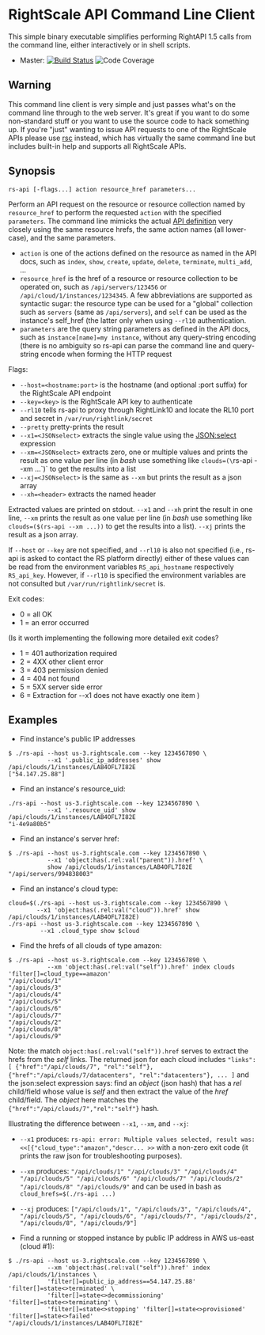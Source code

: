 RightScale API Command Line Client
==================================

This simple binary executable simplifies performing RightAPI 1.5 calls
from the command line, either interactively or in shell scripts.

- Master: [![Build Status](https://travis-ci.org/rightscale/right_api_cmd.svg?branch=master)](https://travis-ci.org/rightscale/right_api_cmd)
  ![Code Coverage](https://s3.amazonaws.com/rs-code-coverage/right_api_cmd/cc_badge_master.svg)

Warning
-------

This command line client is very simple and just passes what's on the command line through to the
web server. It's great if you want to do some non-standard stuff or you want to use the source
code to hack something up. If you're "just" wanting to issue API requests to one of the
RightScale APIs please use [rsc](http://github.com/rightscale/rsc) instead, which has
virtually the same command line but includes built-in help and supports all RightScale APIs.

Synopsis
--------

`rs-api [-flags...] action resource_href parameters...`

Perform an API request on the resource or resource collection named by `resource_href` to
perform the requested `action` with the specified `parameters`.
The command line mimicks the actual [API definition](http://reference.rightscale.com/api1.5)
very closely using the same resource hrefs, the same action names (all lower-case),
and the same parameters.

- `action` is one of the actions defined on the resource as named in the API docs, such as
  `index`, `show`, `create`, `update`, `delete`, `terminate`, `multi_add`, ...
- `resource_href` is the href of a resource or resource collection to be operated on,
  such as `/api/servers/123456` or `/api/cloud/1/instances/1234345`.
  A few abbreviations are supported as syntactic sugar: the resource type can be used
  for a "global" collection such as `servers` (same as `/api/servers`), and `self` can be
  used as the instance's self_href (the latter only when using `--rl10` authentication.
- `parameters` are the query string parameters as defined in the API docs, such as
  `instance[name]=my instance`, without any query-string encoding (there is no ambiguity
  so rs-api can parse the command line and query-string encode when forming the HTTP
  request

Flags:
- `--host=<hostname:port>` is the hostname (and optional :port suffix) for the RightScale API endpoint
- `--key=<key>` is the RightScale API key to authenticate
- `--rl10` tells rs-api to proxy through RightLink10 and locate the RL10 port and secret in
  `/var/run/rightlink/secret`
- `--pretty` pretty-prints the result
- `--x1=<JSONselect>` extracts the single value using the [JSON:select](http://jsonselect.org)
   expression
- `--xm=<JSONselect>` extracts zero, one or multiple values and prints the result as one value per
   line (in _bash_ use something like `clouds=(\`rs-api --xm ...\`)` to get the results into a list
- `--xj=<JSONselect>` is the same as `--xm` but prints the result as a json array
- `--xh=<header>` extracts the named header

Extracted values are printed on stdout. `--x1` and `--xh` print the result in one line,
`--xm` prints the result as one value per line
(in _bash_ use something like `clouds=($(rs-api --xm ...))` to get the results into a list).
`--xj` prints the result as a json array.

If `--host` or `--key` are not specified, and `--rl10` is also not specified (i.e., rs-api is
asked to contact the RS platform directly) either of these values can be read from the
environment variables `RS_api_hostname` respectively `RS_api_key`.
However, if `--rl10` is specified the environment variables are not consulted but
`/var/run/rightlink/secret` is.

Exit codes:
- 0 = all OK
- 1 = an error occurred

(Is it worth implementing the following more detailed exit codes?
- 1 = 401 authorization required
- 2 = 4XX other client error
- 3 = 403 permission denied
- 4 = 404 not found
- 5 = 5XX server side error
- 6 = Extraction for --x1 does not have exactly one item
)

Examples
--------

- Find instance's public IP addresses
```
$ ./rs-api --host us-3.rightscale.com --key 1234567890 \
           --x1 '.public_ip_addresses' show /api/clouds/1/instances/LAB4OFL7I82E
["54.147.25.88"]
```

- Find an instance's resource_uid:
```
./rs-api --host us-3.rightscale.com --key 1234567890 \
           --x1 '.resource_uid' show /api/clouds/1/instances/LAB4OFL7I82E
"i-4e9a80b5"
```

- Find an instance's server href:
```
$ ./rs-api --host us-3.rightscale.com --key 1234567890 \
           --x1 'object:has(.rel:val("parent")).href' \
           show /api/clouds/1/instances/LAB4OFL7I82E
"/api/servers/994838003"
```

- Find an instance's cloud type:
```
cloud=$(./rs-api --host us-3.rightscale.com --key 1234567890 \
        --x1 'object:has(.rel:val("cloud")).href' show /api/clouds/1/instances/LAB4OFL7I82E)
./rs-api --host us-3.rightscale.com --key 1234567890 \
         --x1 .cloud_type show $cloud
```

- Find the hrefs of all clouds of type amazon:
```
$ ./rs-api --host us-3.rightscale.com --key 1234567890 \
           --xm 'object:has(.rel:val("self")).href' index clouds 'filter[]=cloud_type==amazon'
"/api/clouds/1"
"/api/clouds/3"
"/api/clouds/4"
"/api/clouds/5"
"/api/clouds/6"
"/api/clouds/7"
"/api/clouds/2"
"/api/clouds/8"
"/api/clouds/9"
```
Note: the match `object:has(.rel:val("self")).href` serves to extract the hrefs from the _self_
links. The returned json for each cloud includes
`"links":[ {"href":"/api/clouds/7", "rel":"self"}, {"href":"/api/clouds/7/datacenters",
"rel":"datacenters"}, ... ]` and the json:select expression says:
find an _object_ (json hash) that has a _rel_ child/field whose value is _self_
and then extract the value of the _href_ child/field. The _object_ here matches the
`{"href":"/api/clouds/7","rel":"self"}` hash.

Illustrating the difference between `--x1`, `--xm`, and `--xj`:
- `--x1` produces: `rs-api: error: Multiple values selected, result was:
  <<[{"cloud_type":"amazon","descr... >>` with a non-zero exit code (it prints the raw json
	for troubleshooting purposes).
- `--xm` produces: `"/api/clouds/1" "/api/clouds/3" "/api/clouds/4" "/api/clouds/5"
  "/api/clouds/6" "/api/clouds/7" "/api/clouds/2" "/api/clouds/8" "/api/clouds/9"` and can be used
	in bash as `cloud_hrefs=$(./rs-api ...)`
- `--xj` produces: `["/api/clouds/1", "/api/clouds/3", "/api/clouds/4", "/api/clouds/5",
   "/api/clouds/6", "/api/clouds/7", "/api/clouds/2", "/api/clouds/8", "/api/clouds/9"]`

- Find a running or stopped instance by public IP address in AWS us-east (cloud #1):
```
$ ./rs-api --host us-3.rightscale.com --key 1234567890 \
           --xm 'object:has(.rel:val("self")).href' index /api/clouds/1/instances \
           'filter[]=public_ip_address==54.147.25.88' 'filter[]=state<>terminated' \
           'filter[]=state<>decommissioning' 'filter[]=state<>terminating' \
           'filter[]=state<>stopping' 'filter[]=state<>provisioned' 'filter[]=state<>failed'
"/api/clouds/1/instances/LAB4OFL7I82E"
```

